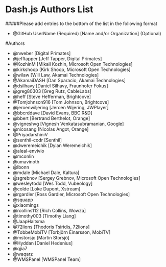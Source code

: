 # Dash.js Authors List
#####Please add entries to the bottom of the list in the following format
* @GitHub UserName (Required) [Name and/or Organization] (Optional)

#Authors 
* @nweber [Digital Primates]
* @jefftapper [Jeff Tapper, Digital Primates]
* @KozhinM [Mikail Kozhin, Microsoft Open Technologies]
* @kirkshoop [Kirk Shoop, Microsoft Open Technologies]
* @wilaw [Will Law, Akamai Technologies]
* @AkamaiDASH [Dan Sparacio, Akamai Technologies]
* @dsilhavy [Daniel Silhavy, Fraunhofer Fokus]
* @greg80303 [Greg Rutz, CableLabs]
* @heff [Steve Hefferman, Brightcove]
* @Tomjohnson916 [Tom Johnson, Brightcove]
* @jeroenwiljering [Jeroen Wijering, JWPlayer]
* @bbcrddave [David Evans, BBC R&D]
* @bbert [Bertrand Berthelot, Orange]
* @vigneshvg [Vignesh Venkatasubramanian, Google]
* @nicosang [Nicolas Angot, Orange]
* @PriyadarshiniV
* @senthil-codr [Senthil]
* @dweremeichik [Dylan Weremeichik]
* @aleal-envivio 
* @mconlin
* @umavinoth
* @lbonn
* @mdale [Michael Dale, Kaltura]
* @sgrebnov [Sergey Grebnov, Microsoft Open Technologies]
* @wesleytodd [Wes Todd, Vubeology]
* @colde [Loke Dupont, Xstream]
* @rgardler [Ross Gardler, Microsoft Open Technologies]
* @squapp
* @xiaomings
* @rcollins112 [Rich Collins, Wowza]
* @timothy003 [Timothy Liang]
* @JaapHaitsma
* @72lions [Thodoris Tsiridis, 72lions]
* @TobbeMobiTV [Torbjörn Einarsson, MobiTV]
* @mstorsjo [Martin Storsjö]
* @Hyddan [Daniel Hedenius]
* @qjia7
* @waqarz
* @WMSPanel [WMSPanel Team]